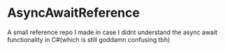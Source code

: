 # AsyncAwaitReference
A small reference repo I made in case I didnt understand the async await functionality in C#(which is still goddamn confusing tbh)
